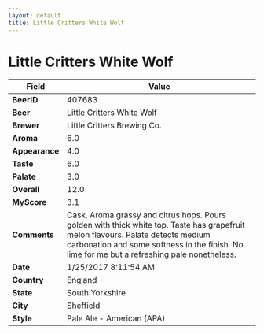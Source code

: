 ```yaml
---
layout: default
title: Little Critters White Wolf
---
```


# Little Critters White Wolf

| Field         | Value     |
|---------------|-----------|
| **BeerID** | 407683 |
| **Beer** | Little Critters White Wolf |
| **Brewer** | Little Critters Brewing Co. |
| **Aroma** | 6.0 |
| **Appearance** | 4.0 |
| **Taste** | 6.0 |
| **Palate** | 3.0 |
| **Overall** | 12.0 |
| **MyScore** | 3.1 |
| **Comments** | Cask. Aroma grassy and citrus hops. Pours golden with thick white top. Taste has grapefruit melon flavours. Palate detects medium carbonation and some softness in the finish. No lime for me but a refreshing pale nonetheless. |
| **Date** | 1/25/2017 8:11:54 AM |
| **Country** | England |
| **State** | South Yorkshire |
| **City** | Sheffield |
| **Style** | Pale Ale - American (APA) |
